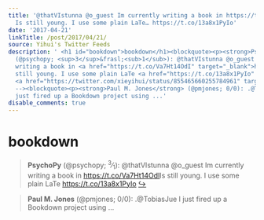 ```yaml
---
title: '@thatVIstunna @o_guest Im currently writing a book in https://t.co/Va7Ht14OdI
  Is still young. I use some plain LaTe… https://t.co/13a8x1PyIo'
date: '2017-04-21'
linkTitle: /post/2017/04/21/
source: Yihui's Twitter Feeds
description: ' <h1 id="bookdown">bookdown</h1><blockquote><p><strong>PsychoPy</strong>
  (@psychopy; <sup>3</sup>&frasl;<sub>1</sub>): @thatVIstunna @o_guest Im currently
  writing a book in <a href="https://t.co/Va7Ht14OdI" target="_blank">https://t.co/Va7Ht14OdI</a>Is
  still young. I use some plain LaTe <a href="https://t.co/13a8x1PyIo" target="_blank">https://t.co/13a8x1PyIo</a>
  <a href="https://twitter.com/xieyihui/status/855465660255784961" target="_blank">&#8618;</a></p></blockquote><!--
  --><blockquote><p><strong>Paul M. Jones</strong> (@pmjones; 0/0): .@TobiasJue I
  just fired up a Bookdown project using ...'
disable_comments: true
---
```

 <h1 id="bookdown">bookdown</h1><blockquote><p><strong>PsychoPy</strong> (@psychopy; <sup>3</sup>&frasl;<sub>1</sub>): @thatVIstunna @o_guest Im currently writing a book in <a href="https://t.co/Va7Ht14OdI" target="_blank">https://t.co/Va7Ht14OdI</a>Is still young. I use some plain LaTe <a href="https://t.co/13a8x1PyIo" target="_blank">https://t.co/13a8x1PyIo</a> <a href="https://twitter.com/xieyihui/status/855465660255784961" target="_blank">&#8618;</a></p></blockquote><!-- --><blockquote><p><strong>Paul M. Jones</strong> (@pmjones; 0/0): .@TobiasJue I just fired up a Bookdown project using ...